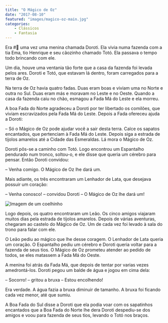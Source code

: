```yaml
---
title: "O Mágico de Oz"
date: "2017-08-10"
featured: "images/magico-oz-main.jpg"
categories:
    - Clássicos
    - Fantasia
---
```


Era #:poop: uma vez uma menina chamada Doroti. Ela vivia numa fazenda com a tia Ema, tio Henrique e seu cãozinho chamado Totó. Ela passava o tempo todo brincando com ele.

Um dia, houve uma ventania tão forte que a casa da fazenda foi levada pelos ares. Doroti e Totó, que estavam lá dentro, foram carregados para a terra de Oz.

Na terra de Oz havia quatro fadas. Duas eram boas e viviam uma no Norte e outra no Sul. Duas eram más e moravam no Leste e no Oeste. Quando a casa da fazenda caiu no chão, esmagou a Fada Má do Leste e ela morreu.

A boa Fada do Norte agradeceu a Doroti por ter libertado os comilões, que viviam escravizados pela Fada Má do Leste. Depois a Fada ofereceu ajuda a Doroti:

– Só o Mágico de Oz pode ajudar você a sair desta terra. Calce os sapatos encantados, que pertenciam à Fada Má do Leste. Depois siga a estrada de tijolos amarelos até a Cidade das Esmeraldas. Lá mora o Mágico de Oz.

Doroti pôs-se a caminho com Totó. Logo encontrou um Espantalho pendurado num tronco, soltou-o, e ele disse que queria um cérebro para pensar. Então Doroti convidou:

– Venha comigo. O Mágico de Oz lhe dará um.

Mais adiante, os três encontraram um Lenhador de Lata, que desejava possuir um coração:

– Venha conosco! – convidou Doroti – O Mágico de Oz lhe dará um!

![Imagem de um coelhinho](/images/o-magico-de-oz-1.jpg)

Logo depois, os quatro encontraram um Leão. Os cinco amigos viajaram muitos dias pela estrada de tijolos amarelos. Depois de várias aventuras, chegaram ao castelo do Mágico de Oz. Um de cada vez foi levado à sala do trono para falar com ele.

O Leão pediu ao mágico que lhe desse coragem. O Lenhador de Lata queria um coração. O Espantalho pediu um cérebro e Doroti queria voltar para a fazenda de seus tios. O Mágico de Oz prometeu atender ao pedido de todos, se eles matassem a Fada Má do Oeste.

A menina foi atrás da Fada Má, que depois de tentar por varias vezes amedrontá-los. Doroti pegou um balde de água e jogou em cima dela:

– Socorro! – gritou a bruxa – Estou encolhendo!

Era verdade. A água fazia a bruxa diminuir de tamanho. A bruxa foi ficando cada vez menor, até que sumiu.

A Boa Fada do Sul disse a Doroti que ela podia voar com os sapatinhos encantados que a Boa Fada do Norte lhe dera Doroti despediu-se dos amigos e voou para fazenda de seus tios, levando o Totó nos braços.
